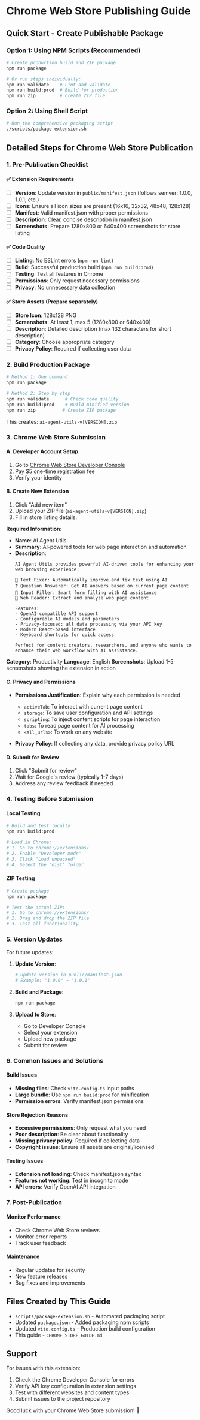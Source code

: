 # Chrome Web Store Publishing Guide

## Quick Start - Create Publishable Package

### Option 1: Using NPM Scripts (Recommended)
```bash
# Create production build and ZIP package
npm run package

# Or run steps individually:
npm run validate    # Lint and validate
npm run build:prod  # Build for production
npm run zip         # Create ZIP file
```

### Option 2: Using Shell Script
```bash
# Run the comprehensive packaging script
./scripts/package-extension.sh
```

## Detailed Steps for Chrome Web Store Publication

### 1. Pre-Publication Checklist

#### ✅ Extension Requirements
- [ ] **Version**: Update version in `public/manifest.json` (follows semver: 1.0.0, 1.0.1, etc.)
- [ ] **Icons**: Ensure all icon sizes are present (16x16, 32x32, 48x48, 128x128)
- [ ] **Manifest**: Valid manifest.json with proper permissions
- [ ] **Description**: Clear, concise description in manifest.json
- [ ] **Screenshots**: Prepare 1280x800 or 640x400 screenshots for store listing

#### ✅ Code Quality
- [ ] **Linting**: No ESLint errors (`npm run lint`)
- [ ] **Build**: Successful production build (`npm run build:prod`)
- [ ] **Testing**: Test all features in Chrome
- [ ] **Permissions**: Only request necessary permissions
- [ ] **Privacy**: No unnecessary data collection

#### ✅ Store Assets (Prepare separately)
- [ ] **Store Icon**: 128x128 PNG
- [ ] **Screenshots**: At least 1, max 5 (1280x800 or 640x400)
- [ ] **Description**: Detailed description (max 132 characters for short description)
- [ ] **Category**: Choose appropriate category
- [ ] **Privacy Policy**: Required if collecting user data

### 2. Build Production Package

```bash
# Method 1: One command
npm run package

# Method 2: Step by step
npm run validate      # Check code quality
npm run build:prod    # Build minified version
npm run zip          # Create ZIP package
```

This creates: `ai-agent-utils-v[VERSION].zip`

### 3. Chrome Web Store Submission

#### A. Developer Account Setup
1. Go to [Chrome Web Store Developer Console](https://chrome.google.com/webstore/developer/dashboard)
2. Pay $5 one-time registration fee
3. Verify your identity

#### B. Create New Extension
1. Click "Add new item"
2. Upload your ZIP file (`ai-agent-utils-v[VERSION].zip`)
3. Fill in store listing details:

**Required Information:**
- **Name**: AI Agent Utils
- **Summary**: AI-powered tools for web page interaction and automation
- **Description**: 
  ```
  AI Agent Utils provides powerful AI-driven tools for enhancing your web browsing experience:

  🔧 Text Fixer: Automatically improve and fix text using AI
  ❓ Question Answerer: Get AI answers based on current page content  
  📝 Input Filler: Smart form filling with AI assistance
  📖 Web Reader: Extract and analyze web page content

  Features:
  - OpenAI-compatible API support
  - Configurable AI models and parameters
  - Privacy-focused: all data processing via your API key
  - Modern React-based interface
  - Keyboard shortcuts for quick access

  Perfect for content creators, researchers, and anyone who wants to enhance their web workflow with AI assistance.
  ```

**Category**: Productivity
**Language**: English
**Screenshots**: Upload 1-5 screenshots showing the extension in action

#### C. Privacy and Permissions
- **Permissions Justification**: Explain why each permission is needed
  - `activeTab`: To interact with current page content
  - `storage`: To save user configuration and API settings
  - `scripting`: To inject content scripts for page interaction
  - `tabs`: To read page content for AI processing
  - `<all_urls>`: To work on any website

- **Privacy Policy**: If collecting any data, provide privacy policy URL

#### D. Submit for Review
1. Click "Submit for review"
2. Wait for Google's review (typically 1-7 days)
3. Address any review feedback if needed

### 4. Testing Before Submission

#### Local Testing
```bash
# Build and test locally
npm run build:prod

# Load in Chrome:
# 1. Go to chrome://extensions/
# 2. Enable "Developer mode"
# 3. Click "Load unpacked"
# 4. Select the 'dist' folder
```

#### ZIP Testing
```bash
# Create package
npm run package

# Test the actual ZIP:
# 1. Go to chrome://extensions/
# 2. Drag and drop the ZIP file
# 3. Test all functionality
```

### 5. Version Updates

For future updates:

1. **Update Version**:
   ```bash
   # Update version in public/manifest.json
   # Example: "1.0.0" → "1.0.1"
   ```

2. **Build and Package**:
   ```bash
   npm run package
   ```

3. **Upload to Store**:
   - Go to Developer Console
   - Select your extension
   - Upload new package
   - Submit for review

### 6. Common Issues and Solutions

#### Build Issues
- **Missing files**: Check `vite.config.ts` input paths
- **Large bundle**: Use `npm run build:prod` for minification
- **Permission errors**: Verify manifest.json permissions

#### Store Rejection Reasons
- **Excessive permissions**: Only request what you need
- **Poor description**: Be clear about functionality
- **Missing privacy policy**: Required if collecting data
- **Copyright issues**: Ensure all assets are original/licensed

#### Testing Issues
- **Extension not loading**: Check manifest.json syntax
- **Features not working**: Test in incognito mode
- **API errors**: Verify OpenAI API integration

### 7. Post-Publication

#### Monitor Performance
- Check Chrome Web Store reviews
- Monitor error reports
- Track user feedback

#### Maintenance
- Regular updates for security
- New feature releases
- Bug fixes and improvements

## Files Created by This Guide

- `scripts/package-extension.sh` - Automated packaging script
- Updated `package.json` - Added packaging npm scripts
- Updated `vite.config.ts` - Production build configuration
- This guide - `CHROME_STORE_GUIDE.md`

## Support

For issues with this extension:
1. Check the Chrome Developer Console for errors
2. Verify API key configuration in extension settings
3. Test with different websites and content types
4. Submit issues to the project repository

Good luck with your Chrome Web Store submission! 🚀
